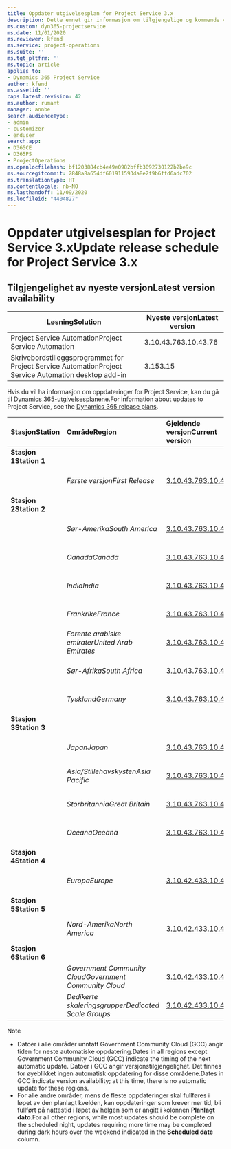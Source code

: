 ```yaml
---
title: Oppdater utgivelsesplan for Project Service 3.x
description: Dette emnet gir informasjon om tilgjengelige og kommende versjoner av Dynamics 365 Project Service Automation.
ms.custom: dyn365-projectservice
ms.date: 11/01/2020
ms.reviewer: kfend
ms.service: project-operations
ms.suite: ''
ms.tgt_pltfrm: ''
ms.topic: article
applies_to:
- Dynamics 365 Project Service
author: kfend
ms.assetid: ''
caps.latest.revision: 42
ms.author: rumant
manager: annbe
search.audienceType:
- admin
- customizer
- enduser
search.app:
- D365CE
- D365PS
- ProjectOperations
ms.openlocfilehash: bf1203884cb4e49e0982bffb3092730122b2be9c
ms.sourcegitcommit: 2848a8a654df601911593da8e2f9b6ffd6adc702
ms.translationtype: HT
ms.contentlocale: nb-NO
ms.lasthandoff: 11/09/2020
ms.locfileid: "4404827"
---
```

# <a name="update-release-schedule-for-project-service-3x"></a><span data-ttu-id="107bb-103">Oppdater utgivelsesplan for Project Service 3.x</span><span class="sxs-lookup"><span data-stu-id="107bb-103">Update release schedule for Project Service 3.x</span></span>

## <a name="latest-version-availability"></a><span data-ttu-id="107bb-104">Tilgjengelighet av nyeste versjon</span><span class="sxs-lookup"><span data-stu-id="107bb-104">Latest version availability</span></span>

| <span data-ttu-id="107bb-105">Løsning</span><span class="sxs-lookup"><span data-stu-id="107bb-105">Solution</span></span>  | <span data-ttu-id="107bb-106">Nyeste versjon</span><span class="sxs-lookup"><span data-stu-id="107bb-106">Latest version</span></span> |
|-------|----|
| <span data-ttu-id="107bb-107">Project Service Automation</span><span class="sxs-lookup"><span data-stu-id="107bb-107">Project Service Automation</span></span>    | <span data-ttu-id="107bb-108">3.10.43.76</span><span class="sxs-lookup"><span data-stu-id="107bb-108">3.10.43.76</span></span> |
| <span data-ttu-id="107bb-109">Skrivebordstilleggsprogrammet for Project Service Automation</span><span class="sxs-lookup"><span data-stu-id="107bb-109">Project Service Automation desktop add-in</span></span>                | <span data-ttu-id="107bb-110">3.15</span><span class="sxs-lookup"><span data-stu-id="107bb-110">3.15</span></span>          |

<span data-ttu-id="107bb-111">Hvis du vil ha informasjon om oppdateringer for Project Service, kan du gå til [Dynamics 365-utgivelsesplanene](https://docs.microsoft.com/dynamics365/release-plans/).</span><span class="sxs-lookup"><span data-stu-id="107bb-111">For information about updates to Project Service, see the [Dynamics 365 release plans](https://docs.microsoft.com/dynamics365/release-plans/).</span></span> 

| <span data-ttu-id="107bb-112">Stasjon</span><span class="sxs-lookup"><span data-stu-id="107bb-112">Station</span></span>  | <span data-ttu-id="107bb-113">Område</span><span class="sxs-lookup"><span data-stu-id="107bb-113">Region</span></span> | <span data-ttu-id="107bb-114">Gjeldende versjon</span><span class="sxs-lookup"><span data-stu-id="107bb-114">Current version</span></span> | <span data-ttu-id="107bb-115">Neste versjon</span><span class="sxs-lookup"><span data-stu-id="107bb-115">Next version</span></span> |  <span data-ttu-id="107bb-116">Planlagt dato</span><span class="sxs-lookup"><span data-stu-id="107bb-116">Scheduled date</span></span>
| :---   | :---   | :---   | :---   |:---   |         
|<span data-ttu-id="107bb-117"><strong>Stasjon 1</strong></span><span class="sxs-lookup"><span data-stu-id="107bb-117"><strong>Station 1</strong></span></span> | |  |  | |
| | <span data-ttu-id="107bb-118"><i>Første versjon</i></span><span class="sxs-lookup"><span data-stu-id="107bb-118"><i>First Release</i></span></span> | [<span data-ttu-id="107bb-119">3.10.43.76</span><span class="sxs-lookup"><span data-stu-id="107bb-119">3.10.43.76</span></span>](whats-new-ur-25.md) | <span data-ttu-id="107bb-120">TBD</span><span class="sxs-lookup"><span data-stu-id="107bb-120">TBD</span></span> | <span data-ttu-id="107bb-121">20. november 2020</span><span class="sxs-lookup"><span data-stu-id="107bb-121">November 20, 2020</span></span>
|<span data-ttu-id="107bb-122"><strong>Stasjon 2</strong></span><span class="sxs-lookup"><span data-stu-id="107bb-122"><strong>Station 2</strong></span></span> | |  |  | |
| | <span data-ttu-id="107bb-123"><i>Sør-Amerika</i></span><span class="sxs-lookup"><span data-stu-id="107bb-123"><i>South America</i></span></span> | [<span data-ttu-id="107bb-124">3.10.43.76</span><span class="sxs-lookup"><span data-stu-id="107bb-124">3.10.43.76</span></span>](whats-new-ur-25.md) | <span data-ttu-id="107bb-125">TBD</span><span class="sxs-lookup"><span data-stu-id="107bb-125">TBD</span></span> | <span data-ttu-id="107bb-126">27. november 2020</span><span class="sxs-lookup"><span data-stu-id="107bb-126">November 27, 2020</span></span>
| | <span data-ttu-id="107bb-127"><i>Canada</i></span><span class="sxs-lookup"><span data-stu-id="107bb-127"><i>Canada</i></span></span> | [<span data-ttu-id="107bb-128">3.10.43.76</span><span class="sxs-lookup"><span data-stu-id="107bb-128">3.10.43.76</span></span>](whats-new-ur-25.md) | <span data-ttu-id="107bb-129">TBD</span><span class="sxs-lookup"><span data-stu-id="107bb-129">TBD</span></span> | <span data-ttu-id="107bb-130">27. november 2020</span><span class="sxs-lookup"><span data-stu-id="107bb-130">November 27, 2020</span></span> 
| | <span data-ttu-id="107bb-131"><i>India</i></span><span class="sxs-lookup"><span data-stu-id="107bb-131"><i>India</i></span></span> | [<span data-ttu-id="107bb-132">3.10.43.76</span><span class="sxs-lookup"><span data-stu-id="107bb-132">3.10.43.76</span></span>](whats-new-ur-25.md) | <span data-ttu-id="107bb-133">TBD</span><span class="sxs-lookup"><span data-stu-id="107bb-133">TBD</span></span> | <span data-ttu-id="107bb-134">27. november 2020</span><span class="sxs-lookup"><span data-stu-id="107bb-134">November 27, 2020</span></span>
| | <span data-ttu-id="107bb-135"><i>Frankrike</i></span><span class="sxs-lookup"><span data-stu-id="107bb-135"><i>France</i></span></span> | [<span data-ttu-id="107bb-136">3.10.43.76</span><span class="sxs-lookup"><span data-stu-id="107bb-136">3.10.43.76</span></span>](whats-new-ur-25.md) | <span data-ttu-id="107bb-137">TBD</span><span class="sxs-lookup"><span data-stu-id="107bb-137">TBD</span></span> | <span data-ttu-id="107bb-138">27. november 2020</span><span class="sxs-lookup"><span data-stu-id="107bb-138">November 27, 2020</span></span>
| | <span data-ttu-id="107bb-139"><i>Forente arabiske emirater</i></span><span class="sxs-lookup"><span data-stu-id="107bb-139"><i>United Arab Emirates</i></span></span> | [<span data-ttu-id="107bb-140">3.10.43.76</span><span class="sxs-lookup"><span data-stu-id="107bb-140">3.10.43.76</span></span>](whats-new-ur-25.md) | <span data-ttu-id="107bb-141">TBD</span><span class="sxs-lookup"><span data-stu-id="107bb-141">TBD</span></span> | <span data-ttu-id="107bb-142">27. november 2020</span><span class="sxs-lookup"><span data-stu-id="107bb-142">November 27, 2020</span></span>
| | <span data-ttu-id="107bb-143"><i>Sør-Afrika</i></span><span class="sxs-lookup"><span data-stu-id="107bb-143"><i>South Africa</i></span></span> | [<span data-ttu-id="107bb-144">3.10.43.76</span><span class="sxs-lookup"><span data-stu-id="107bb-144">3.10.43.76</span></span>](whats-new-ur-25.md) | <span data-ttu-id="107bb-145">TBD</span><span class="sxs-lookup"><span data-stu-id="107bb-145">TBD</span></span> | <span data-ttu-id="107bb-146">27. november 2020</span><span class="sxs-lookup"><span data-stu-id="107bb-146">November 27, 2020</span></span>
| | <span data-ttu-id="107bb-147"><i>Tyskland</i></span><span class="sxs-lookup"><span data-stu-id="107bb-147"><i>Germany</i></span></span> | [<span data-ttu-id="107bb-148">3.10.43.76</span><span class="sxs-lookup"><span data-stu-id="107bb-148">3.10.43.76</span></span>](whats-new-ur-25.md) | <span data-ttu-id="107bb-149">TBD</span><span class="sxs-lookup"><span data-stu-id="107bb-149">TBD</span></span> | <span data-ttu-id="107bb-150">27. november 2020</span><span class="sxs-lookup"><span data-stu-id="107bb-150">November 27, 2020</span></span>
|<span data-ttu-id="107bb-151"><strong>Stasjon 3</strong></span><span class="sxs-lookup"><span data-stu-id="107bb-151"><strong>Station 3</strong></span></span> | |  |  | |
| | <span data-ttu-id="107bb-152"><i>Japan</i></span><span class="sxs-lookup"><span data-stu-id="107bb-152"><i>Japan</i></span></span> | [<span data-ttu-id="107bb-153">3.10.43.76</span><span class="sxs-lookup"><span data-stu-id="107bb-153">3.10.43.76</span></span>](whats-new-ur-25.md) | <span data-ttu-id="107bb-154">TBD</span><span class="sxs-lookup"><span data-stu-id="107bb-154">TBD</span></span> | <span data-ttu-id="107bb-155">11. desember 2020</span><span class="sxs-lookup"><span data-stu-id="107bb-155">December 11, 2020</span></span>
| | <span data-ttu-id="107bb-156"><i>Asia/Stillehavskysten</i></span><span class="sxs-lookup"><span data-stu-id="107bb-156"><i>Asia Pacific</i></span></span> | [<span data-ttu-id="107bb-157">3.10.43.76</span><span class="sxs-lookup"><span data-stu-id="107bb-157">3.10.43.76</span></span>](whats-new-ur-25.md) | <span data-ttu-id="107bb-158">TBD</span><span class="sxs-lookup"><span data-stu-id="107bb-158">TBD</span></span> | <span data-ttu-id="107bb-159">11. desember 2020</span><span class="sxs-lookup"><span data-stu-id="107bb-159">December 11, 2020</span></span>
| | <span data-ttu-id="107bb-160"><i>Storbritannia</i></span><span class="sxs-lookup"><span data-stu-id="107bb-160"><i>Great Britain</i></span></span> | [<span data-ttu-id="107bb-161">3.10.43.76</span><span class="sxs-lookup"><span data-stu-id="107bb-161">3.10.43.76</span></span>](whats-new-ur-25.md) | <span data-ttu-id="107bb-162">TBD</span><span class="sxs-lookup"><span data-stu-id="107bb-162">TBD</span></span> | <span data-ttu-id="107bb-163">11. desember 2020</span><span class="sxs-lookup"><span data-stu-id="107bb-163">December 11, 2020</span></span>
| | <span data-ttu-id="107bb-164"><i>Oceana</i></span><span class="sxs-lookup"><span data-stu-id="107bb-164"><i>Oceana</i></span></span> | [<span data-ttu-id="107bb-165">3.10.43.76</span><span class="sxs-lookup"><span data-stu-id="107bb-165">3.10.43.76</span></span>](whats-new-ur-25.md) | <span data-ttu-id="107bb-166">TBD</span><span class="sxs-lookup"><span data-stu-id="107bb-166">TBD</span></span> | <span data-ttu-id="107bb-167">11. desember 2020</span><span class="sxs-lookup"><span data-stu-id="107bb-167">December 11, 2020</span></span>
|<span data-ttu-id="107bb-168"><strong>Stasjon 4</strong></span><span class="sxs-lookup"><span data-stu-id="107bb-168"><strong>Station 4</strong></span></span> | |  |  | |
| | <span data-ttu-id="107bb-169"><i>Europa</i></span><span class="sxs-lookup"><span data-stu-id="107bb-169"><i>Europe</i></span></span> |[<span data-ttu-id="107bb-170">3.10.42.43</span><span class="sxs-lookup"><span data-stu-id="107bb-170">3.10.42.43</span></span>](whats-new-ur-24.md) | [<span data-ttu-id="107bb-171">3.10.43.76</span><span class="sxs-lookup"><span data-stu-id="107bb-171">3.10.43.76</span></span>](whats-new-ur-25.md) | <span data-ttu-id="107bb-172">13. november 2020</span><span class="sxs-lookup"><span data-stu-id="107bb-172">November 13, 2020</span></span>
|<span data-ttu-id="107bb-173"><strong>Stasjon 5</strong></span><span class="sxs-lookup"><span data-stu-id="107bb-173"><strong>Station 5</strong></span></span> | |  |  | |
| | <span data-ttu-id="107bb-174"><i>Nord-Amerika</i></span><span class="sxs-lookup"><span data-stu-id="107bb-174"><i>North America</i></span></span> |[<span data-ttu-id="107bb-175">3.10.42.43</span><span class="sxs-lookup"><span data-stu-id="107bb-175">3.10.42.43</span></span>](whats-new-ur-24.md) | [<span data-ttu-id="107bb-176">3.10.43.76</span><span class="sxs-lookup"><span data-stu-id="107bb-176">3.10.43.76</span></span>](whats-new-ur-25.md) | <span data-ttu-id="107bb-177">20. november 2020</span><span class="sxs-lookup"><span data-stu-id="107bb-177">November 20, 2020</span></span>
|<span data-ttu-id="107bb-178"><strong>Stasjon 6</strong></span><span class="sxs-lookup"><span data-stu-id="107bb-178"><strong>Station 6</strong></span></span> | |  |  | |
| | <span data-ttu-id="107bb-179"><i>Government Community Cloud</i></span><span class="sxs-lookup"><span data-stu-id="107bb-179"><i>Government Community Cloud</i></span></span> |[<span data-ttu-id="107bb-180">3.10.42.43</span><span class="sxs-lookup"><span data-stu-id="107bb-180">3.10.42.43</span></span>](whats-new-ur-24.md) | [<span data-ttu-id="107bb-181">3.10.43.76</span><span class="sxs-lookup"><span data-stu-id="107bb-181">3.10.43.76</span></span>](whats-new-ur-25.md) | <span data-ttu-id="107bb-182">20. november 2020</span><span class="sxs-lookup"><span data-stu-id="107bb-182">November 20, 2020</span></span>
| | <span data-ttu-id="107bb-183"><i>Dedikerte skaleringsgrupper</i></span><span class="sxs-lookup"><span data-stu-id="107bb-183"><i>Dedicated Scale Groups</i></span></span> |[<span data-ttu-id="107bb-184">3.10.42.43</span><span class="sxs-lookup"><span data-stu-id="107bb-184">3.10.42.43</span></span>](whats-new-ur-24.md) | [<span data-ttu-id="107bb-185">3.10.43.76</span><span class="sxs-lookup"><span data-stu-id="107bb-185">3.10.43.76</span></span>](whats-new-ur-25.md) | <span data-ttu-id="107bb-186">27. november 2020</span><span class="sxs-lookup"><span data-stu-id="107bb-186">November 27, 2020</span></span>

>[!Note]
> - <span data-ttu-id="107bb-187">Datoer i alle områder unntatt Government Community Cloud (GCC) angir tiden for neste automatiske oppdatering.</span><span class="sxs-lookup"><span data-stu-id="107bb-187">Dates in all regions except Government Community Cloud (GCC) indicate the timing of the next automatic update.</span></span> <span data-ttu-id="107bb-188">Datoer i GCC angir versjonstilgjengelighet. Det finnes for øyeblikket ingen automatisk oppdatering for disse områdene.</span><span class="sxs-lookup"><span data-stu-id="107bb-188">Dates in GCC indicate version availability; at this time, there is no automatic update for these regions.</span></span>
> - <span data-ttu-id="107bb-189">For alle andre områder, mens de fleste oppdateringer skal fullføres i løpet av den planlagt kvelden, kan oppdateringer som krever mer tid, bli fullført på nattestid i løpet av helgen som er angitt i kolonnen **Planlagt dato**.</span><span class="sxs-lookup"><span data-stu-id="107bb-189">For all other regions, while most updates should be complete on the scheduled night, updates requiring more time may be completed during dark hours over the weekend indicated in the **Scheduled date** column.</span></span>
